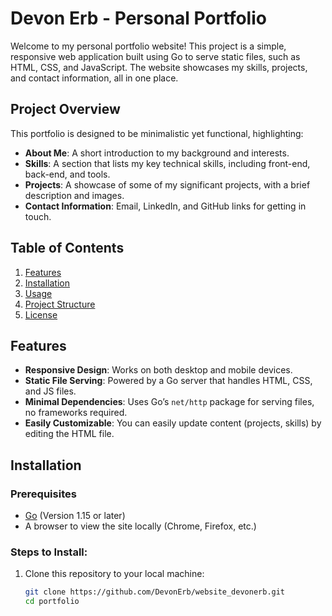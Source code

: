 # Devon Erb - Personal Portfolio

Welcome to my personal portfolio website! This project is a simple, responsive web application built using Go to serve static files, such as HTML, CSS, and JavaScript. The website showcases my skills, projects, and contact information, all in one place.

## Project Overview

This portfolio is designed to be minimalistic yet functional, highlighting:
- **About Me**: A short introduction to my background and interests.
- **Skills**: A section that lists my key technical skills, including front-end, back-end, and tools.
- **Projects**: A showcase of some of my significant projects, with a brief description and images.
- **Contact Information**: Email, LinkedIn, and GitHub links for getting in touch.

## Table of Contents
1. [Features](#features)
2. [Installation](#installation)
3. [Usage](#usage)
4. [Project Structure](#project-structure)
5. [License](#license)

## Features
- **Responsive Design**: Works on both desktop and mobile devices.
- **Static File Serving**: Powered by a Go server that handles HTML, CSS, and JS files.
- **Minimal Dependencies**: Uses Go’s `net/http` package for serving files, no frameworks required.
- **Easily Customizable**: You can easily update content (projects, skills) by editing the HTML file.

## Installation

### Prerequisites
- [Go](https://golang.org/doc/install) (Version 1.15 or later)
- A browser to view the site locally (Chrome, Firefox, etc.)

### Steps to Install:
1. Clone this repository to your local machine:

   ```bash
   git clone https://github.com/DevonErb/website_devonerb.git
   cd portfolio
